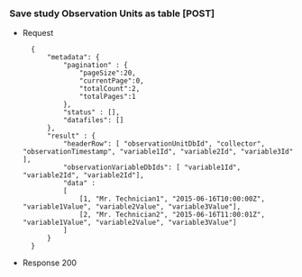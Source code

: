 ### Save study Observation Units as table [POST]

+ Request
    
        {
            "metadata": {
                "pagination" : { 
                    "pageSize":20, 
                    "currentPage":0, 
                    "totalCount":2, 
                    "totalPages":1 
                },
                "status" : [],
                "datafiles": []
            },
            "result" : {
                "headerRow": [ "observationUnitDbId", "collector", "observationTimestamp", "variable1Id", "variable2Id", "variable3Id" ],
                "observationVariableDbIds": [ "variable1Id", "variable2Id", "variable2Id"],
                "data" :
                [
                    [1, "Mr. Technician1", "2015-06-16T10:00:00Z", "variable1Value", "variable2Value", "variable3Value"],
                    [2, "Mr. Technician2", "2015-06-16T11:00:01Z", "variable1Value", "variable2Value", "variable3Value"]
                ]
            }
        }
        
+ Response 200

